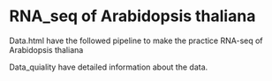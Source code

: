 # RNA_seq of Arabidopsis thaliana

Data.html have the followed pipeline to make the practice RNA-seq of Arabidopsis thaliana

Data_quiality have detailed information about the data.
